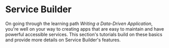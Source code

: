 # Service Builder [](id=service-builder-lp-6-2-develop-tutorial)

On going through the learning path *Writing a Data-Driven Application*, you're
well on your way to creating apps that are easy to maintain and have powerful
accessible services. This section's tutorials build on these basics and provide
more details on Service Builder's features. 

